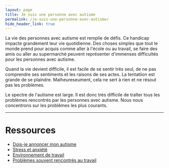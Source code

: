 ```yaml
---
layout: page
title: Je suis une personne avec autisme
permalink: /je-suis-une-personne-avec-autisme/
hide_header_link: true
---
```



La vie des personnes avec autisme est remplie de défis.
Ce handicap impacte grandement leur vie quotidienne.
Des choses simples que tout le monde prend pour acquis comme
aller à l'école ou au travail, se faire des amis ou aller au supermarché
peuvent représenter d'immenses difficultés pour les personnes avec autisme.


Quand la vie devient difficile,
il est facile de se sentir très seul, de ne pas comprendre ses sentiments et les raisons de ses actes.
La tentatiion est grande de se plaindre.
Malheureseument, cela ne sert à rien et ne résout pas les problèmes.


Le spectre de l'autisme est large. Il est donc très difficile de traîter tous les problèmes rencontrés par les personnes avec autisme.
Nous nous concentrons sur les problèmes les plus courants.

---

# Ressources

 - [Dois-je annoncer mon autisme](/je-suis-une-personne-avec-autisme/dois-je-annoncer-mon-autisme)
 - [Stress et anxiété](/je-suis-une-personne-avec-autisme/stress-et-anxiete)
 - [Environnement de travail](/je-suis-une-personne-avec-autisme/environnement-de-travail)
 - [Problèmes souvent rencontrés au travail](/je-suis-une-personne-avec-autisme/problemes-au-travail)
